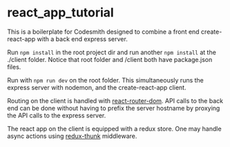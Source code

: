 # react_app_tutorial

This is a boilerplate for Codesmith designed to combine a front end create-react-app with a back end express server.

Run ```npm install```  in the root project dir and run another ```npm install``` at the  ./client folder. Notice that root folder and /client both have package.json files.

Run with ```npm run dev``` on the root folder. This simultaneously runs the express server with nodemon, and the create-react-app client.

Routing on the client is handled with [react-router-dom](https://reacttraining.com/react-router/core/guides/philosophy). API calls to the back end can be done without having to prefix the server hostname by proxying the API calls to the express server.

The react app on the client is equipped with a redux store. One may handle async actions using [redux-thunk](https://www.npmjs.com/package/redux-thunk) middleware.
